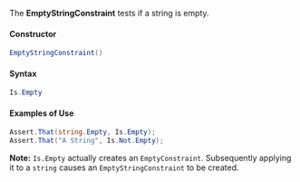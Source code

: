The **EmptyStringConstraint** tests if a string is empty.

<h4>Constructor</h4>

```C#
EmptyStringConstraint()
```
 
<h4>Syntax</h4>

```C#
Is.Empty
```

<h4>Examples of Use</h4>

```C#
Assert.That(string.Empty, Is.Empty);
Assert.That("A String", Is.Not.Empty);
```

**Note:** `Is.Empty` actually creates an `EmptyConstraint`. Subsequently applying it to a `string` causes an `EmptyStringConstraint` to be created.